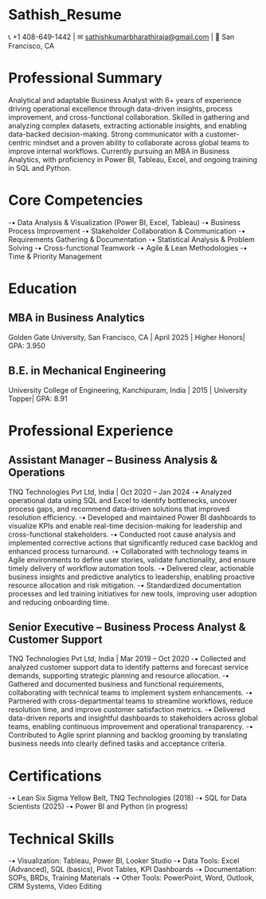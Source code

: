 # Sathish_Resume
📞 +1 408-649-1442 | ✉ sathishkumarbharathiraja@gmail.com | 📍 San Francisco, CA

# Professional Summary

Analytical and adaptable Business Analyst with 6+ years of experience driving operational excellence through data-driven insights, process improvement, and cross-functional collaboration. Skilled in gathering and analyzing complex datasets, extracting actionable insights, and enabling data-backed decision-making. Strong communicator with a customer-centric mindset and a proven ability to collaborate across global teams to improve internal workflows. Currently pursuing an MBA in Business Analytics, with proficiency in Power BI, Tableau, Excel, and ongoing training in SQL and Python.

# Core Competencies

-• Data Analysis & Visualization (Power BI, Excel, Tableau)
-• Business Process Improvement
-• Stakeholder Collaboration & Communication
-• Requirements Gathering & Documentation
-• Statistical Analysis & Problem Solving
-• Cross-functional Teamwork
-• Agile & Lean Methodologies
-• Time & Priority Management

# Education
## MBA in Business Analytics
Golden Gate University, San Francisco, CA | April 2025 | Higher Honors| GPA: 3.950

## B.E. in Mechanical Engineering
University College of Engineering, Kanchipuram, India | 2015 | University Topper| GPA: 8.91

# Professional Experience
## Assistant Manager – Business Analysis & Operations
TNQ Technologies Pvt Ltd, India | Oct 2020 – Jan 2024
-•	Analyzed operational data using SQL and Excel to identify bottlenecks, uncover process gaps, and recommend data-driven solutions that improved resolution efficiency.
-•	Developed and maintained Power BI dashboards to visualize KPIs and enable real-time decision-making for leadership and cross-functional stakeholders.
-•	Conducted root cause analysis and implemented corrective actions that significantly reduced case backlog and enhanced process turnaround.
-•	Collaborated with technology teams in Agile environments to define user stories, validate functionality, and ensure timely delivery of workflow automation tools.
-•	Delivered clear, actionable business insights and predictive analytics to leadership, enabling proactive resource allocation and risk mitigation.
-•	Standardized documentation processes and led training initiatives for new tools, improving user adoption and reducing onboarding time.

## Senior Executive – Business Process Analyst & Customer Support
TNQ Technologies Pvt Ltd, India | Mar 2019 – Oct 2020
-•	Collected and analyzed customer support data to identify patterns and forecast service demands, supporting strategic planning and resource allocation.
-•	Gathered and documented business and functional requirements, collaborating with technical teams to implement system enhancements.
-•	Partnered with cross-departmental teams to streamline workflows, reduce resolution time, and improve customer satisfaction metrics.
-•	Delivered data-driven reports and insightful dashboards to stakeholders across global teams, enabling continuous improvement and operational transparency.
-•	Contributed to Agile sprint planning and backlog grooming by translating business needs into clearly defined tasks and acceptance criteria.

# Certifications

-•	Lean Six Sigma Yellow Belt, TNQ Technologies (2018)
-•	SQL for Data Scientists (2025)
-•	Power BI and Python (in progress)

# Technical Skills

-•	Visualization: Tableau, Power BI, Looker Studio
-•	Data Tools: Excel (Advanced), SQL (basics), Pivot Tables, KPI Dashboards
-•	Documentation: SOPs, BRDs, Training Materials
-•	Other Tools: PowerPoint, Word, Outlook, CRM Systems, Video Editing
